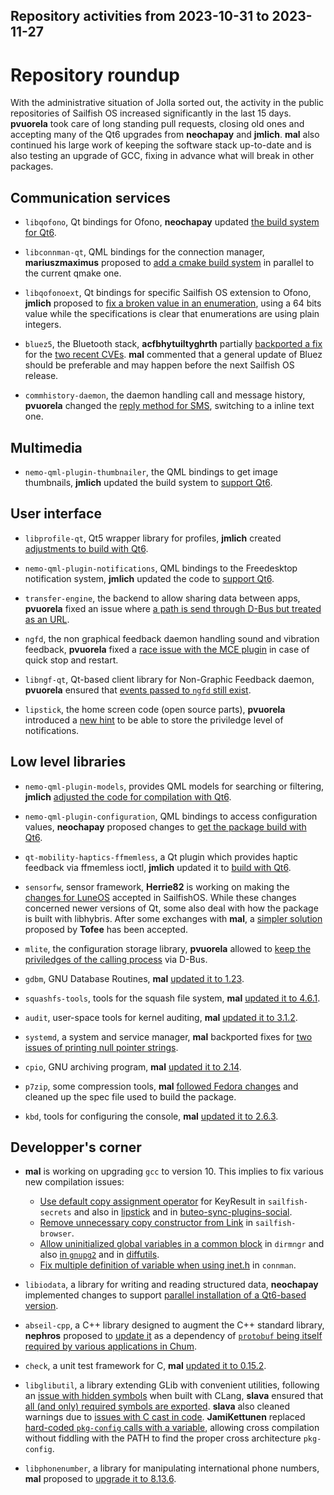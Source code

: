 Repository activities from 2023-10-31 to 2023-11-27
---------------------------------------------------

# Repository roundup

With the administrative situation of Jolla sorted out, the activity in the public repositories of Sailfish OS increased significantly in the last 15 days. **pvuorela** took care of long standing pull requests, closing old ones and accepting many of the Qt6 upgrades from **neochapay** and **jmlich**. **mal** also continued his large work of keeping the software stack up-to-date and is also testing an upgrade of GCC, fixing in advance what will break in other packages.

## Communication services

* `libqofono`, Qt bindings for Ofono, **neochapay** updated [the build system for Qt6](https://github.com/sailfishos/libqofono/pull/14).

* `libconnman-qt`, QML bindings for the connection manager, **mariuszmaximus** proposed to [add a cmake build system](https://github.com/sailfishos/libconnman-qt/pull/22) in parallel to the current qmake one.

* `libqofonoext`, Qt bindings for specific Sailfish OS extension to Ofono, **jmlich** proposed to [fix a broken value in an enumeration](https://github.com/sailfishos/libqofonoext/pull/5), using a 64 bits value while the specifications is clear that enumerations are using plain integers.

* `bluez5`, the Bluetooth stack, **acfbhytuiltyghrth** partially [backported a fix](https://github.com/sailfishos/bluez5/pull/10) for the [two recent CVEs](https://forum.sailfishos.org/t/cve-2023-45866-cve-2020-0556/17564). **mal** commented that a general update of Bluez should be preferable and may happen before the next Sailfish OS release.

* `commhistory-daemon`, the daemon handling call and message history, **pvuorela** changed the [reply method for SMS](https://github.com/sailfishos/commhistory-daemon/pull/9), switching to a inline text one.

## Multimedia

* `nemo-qml-plugin-thumbnailer`, the QML bindings to get image thumbnails, **jmlich** updated the build system to [support Qt6](https://github.com/sailfishos/nemo-qml-plugin-thumbnailer/pull/5).

## User interface

* `libprofile-qt`, Qt5 wrapper library for profiles, **jmlich** created [adjustments to build with Qt6](https://github.com/sailfishos/libprofile-qt/pull/1).

* `nemo-qml-plugin-notifications`, QML bindings to the Freedesktop notification system, **jmlich** updated the code to [support Qt6](https://github.com/sailfishos/nemo-qml-plugin-notifications/pull/10).

* `transfer-engine`, the backend to allow sharing data between apps, **pvuorela** fixed an issue where [a path is send through D-Bus but treated as an URL](https://github.com/sailfishos/transfer-engine/pull/13).

* `ngfd`, the non graphical feedback daemon handling sound and vibration feedback, **pvuorela** fixed a [race issue with the MCE plugin](https://github.com/sailfishos/ngfd/pull/9) in case of quick stop and restart.

* `libngf-qt`, Qt-based client library for Non-Graphic Feedback daemon, **pvuorela** ensured that [events passed to `ngfd` still exist](https://github.com/sailfishos/libngf-qt/pull/9).

* `lipstick`, the home screen code (open source parts), **pvuorela** introduced a [new hint](https://github.com/sailfishos/lipstick/pull/47) to be able to store the priviledge level of notifications.

## Low level libraries

* `nemo-qml-plugin-models`, provides QML models for searching or filtering, **jmlich** [adjusted the code for compilation with Qt6](https://github.com/sailfishos/nemo-qml-plugin-models/pull/5).

* `nemo-qml-plugin-configuration`, QML bindings to access configuration values, **neochapay** proposed changes to [get the package build with Qt6](https://github.com/sailfishos/nemo-qml-plugin-configuration/pull/4).

* `qt-mobility-haptics-ffmemless`, a Qt plugin which provides haptic feedback via ffmemless ioctl, **jmlich** updated it to [build with Qt6](https://github.com/sailfishos/qt-mobility-haptics-ffmemless/pull/1).

* `sensorfw`, sensor framework, **Herrie82** is working on making the [changes for LuneOS](https://github.com/sailfishos/sensorfw/pull/21) accepted in SailfishOS. While these changes concerned newer versions of Qt, some also deal with how the package is built with libhybris. After some exchanges with **mal**, a [simpler solution](https://github.com/sailfishos/sensorfw/pull/22) proposed by **Tofee** has been accepted.

* `mlite`, the configuration storage library, **pvuorela** allowed to [keep the priviledges of the calling process](https://github.com/sailfishos/mlite/pull/5) via D-Bus.

* `gdbm`, GNU Database Routines, **mal** [updated it to 1.23](https://github.com/sailfishos/gdbm/pull/1).

* `squashfs-tools`, tools for the squash file system, **mal** [updated it to 4.6.1](https://github.com/sailfishos/squashfs-tools/pull/1).

* `audit`, user-space tools for kernel auditing, **mal** [updated it to 3.1.2](https://github.com/sailfishos/audit/pull/2).

* `systemd`, a system and service manager, **mal** backported fixes for [two issues of printing null pointer strings](https://github.com/sailfishos/systemd/pull/12).

* `cpio`, GNU archiving program, **mal** [updated it to 2.14](https://github.com/sailfishos/cpio/pull/1).

* `p7zip`, some compression tools, **mal** [followed Fedora changes](https://github.com/sailfishos/p7zip/pull/5) and cleaned up the spec file used to build the package.

* `kbd`, tools for configuring the console, **mal** [updated it to 2.6.3](https://github.com/sailfishos/kbd/pull/1).

## Developper's corner

* **mal** is working on upgrading `gcc` to version 10. This implies to fix various new compilation issues:
  - [Use default copy assignment operator](https://github.com/sailfishos/sailfish-secrets/pull/190) for KeyResult in `sailfish-secrets` and also in [lipstick](https://github.com/sailfishos/lipstick/pull/46) and in [buteo-sync-plugins-social](https://github.com/sailfishos/buteo-sync-plugins-social/pull/10).
  - [Remove unnecessary copy constructor from Link](https://github.com/sailfishos/sailfish-browser/pull/1049) in `sailfish-browser`.
  - [Allow uninitialized global variables in a common block](https://github.com/sailfishos/dirmngr/pull/2) in `dirmngr` and also [in `gnupg2`](https://github.com/sailfishos/gnupg2/pull/3) and in [diffutils](https://github.com/sailfishos/diffutils/pull/1).
  - [Fix multiple definition of variable when using inet.h](https://github.com/sailfishos/connman/pull/50) in `connman`.

* `libiodata`, a library for writing and reading structured data, **neochapay** implemented changes to support [parallel installation of a Qt6-based version](https://github.com/sailfishos/libiodata/pull/3).

* `abseil-cpp`, a C++ library designed to augment the C++ standard library, **nephros** proposed to [update it](https://github.com/sailfishos/abseil-cpp/pull/2) as a dependency of [`protobuf` being itself required by various applications in Chum](https://github.com/sailfishos/protobuf/pull/3).

* `check`, a unit test framework for C, **mal** [updated it to 0.15.2](https://github.com/sailfishos/check/pull/1).

* `libglibutil`, a library extending GLib with convenient utilities, following an [issue with hidden symbols](https://github.com/sailfishos/libglibutil/issues/8) when built with CLang, **slava** ensured that [all (and only) required symbols are exported](https://github.com/sailfishos/libglibutil/pull/10). **slava** also cleaned warnings due to [issues with C cast in code](https://github.com/sailfishos/libglibutil/pull/9). **JamiKettunen** replaced [hard-coded `pkg-config` calls with a variable](https://github.com/sailfishos/libglibutil/pull/11), allowing cross compilation without fiddling with the PATH to find the proper cross architecture `pkg-config`.

* `libphonenumber`, a library for manipulating international phone numbers, **mal** proposed to [upgrade it to 8.13.6](https://github.com/sailfishos/libphonenumber/pull/4).
